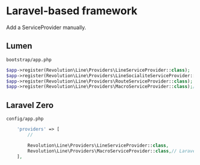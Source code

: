 # Laravel-based framework

Add a ServiceProvider manually.

## Lumen

`bootstrap/app.php`

```php
$app->register(Revolution\Line\Providers\LineServiceProvider::class);
$app->register(Revolution\Line\Providers\LineSocialiteServiceProvider::class);
$app->register(Revolution\Line\Providers\RouteServiceProvider::class);
$app->register(Revolution\Line\Providers\MacroServiceProvider::class);// Laravel>=7
```

## Laravel Zero

`config/app.php`

```php
    'providers' => [
        //

        Revolution\Line\Providers\LineServiceProvider::class,
        Revolution\Line\Providers\MacroServiceProvider::class,// Laravel>=7
    ],
```
